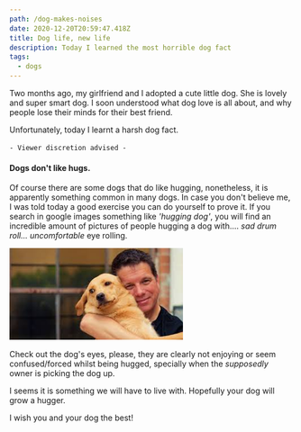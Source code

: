 ```yaml
---
path: /dog-makes-noises
date: 2020-12-20T20:59:47.418Z
title: Dog life, new life
description: Today I learned the most horrible dog fact
tags:
  - dogs
---
```

Two months ago, my girlfriend and I adopted a cute little dog. She is lovely and super smart dog. I soon understood what dog love is all about, and why people lose their minds for their best friend.

Unfortunately, today I learnt a harsh dog fact.

`- Viewer discretion advised -`

#### Dogs don't like hugs.

Of course there are some dogs that do like hugging, nonetheless, it is apparently something common in many dogs. In case you don't believe me, I was told today a good exercise you can do yourself to prove it. If you search in google images something like *'hugging dog'*, you will find an incredible amount of pictures of people hugging a dog with.... *sad drum roll... uncomfortable* eye rolling. 

![dog-eye-rolling](../assets/dog-hug.jpeg "Dog's don't like hugs... why!?")

Check out the dog's eyes, please, they are clearly not enjoying or seem confused/forced whilst being hugged, specially when the *supposedly* owner is picking the dog up.

I seems it is something we will have to live with. Hopefully your dog will grow a hugger.

I wish you and your dog the best!